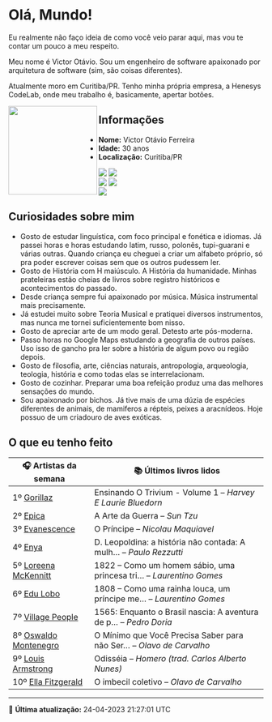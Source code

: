 # Olá, Mundo!

Eu realmente não faço ideia de como você veio parar aqui, mas vou te contar um pouco a meu respeito.

Meu nome é Victor Otávio. Sou um engenheiro de software apaixonado por arquitetura de software (sim, são coisas diferentes).

Atualmente moro em Curitiba/PR. Tenho minha própria empresa, a Henesys CodeLab, onde meu trabalho é, basicamente, apertar botões.

<img align="left" src="https://github.com/vctrtvfrrr/vctrtvfrrr/raw/master/octocat.png" alt="" width="175" />

## Informações

- **Nome:** Victor Otávio Ferreira
- **Idade:** 30 anos
- **Localização:** Curitiba/PR

[![](https://img.shields.io/badge/LinkedIn-victorotavio-blue)](https://www.linkedin.com/in/victorotavio/) [![](https://img.shields.io/badge/Twitter-@vctrtvfrrr-blue)](https://twitter.com/vctrtvfrrr)  
[![](https://img.shields.io/badge/GitHub-vctrtvfrrr-24292e)](https://github.com/vctrtvfrrr) [![](https://img.shields.io/badge/GitLab-vctrtvfrrr-ec5d16)](https://gitlab.com/vctrtvfrrr)  
[![](https://img.shields.io/badge/Email-victor@otavioferreira.com.br-red)](mailto:victor@otavioferreira.com.br)  

## Curiosidades sobre mim

-   Gosto de estudar linguística, com foco principal e fonética e idiomas. Já passei horas e horas estudando latim, russo, polonês, tupi-guarani e várias outras. Quando criança eu cheguei a criar um alfabeto próprio, só pra poder escrever coisas sem que os outros pudessem ler.
-   Gosto de História com H maiúsculo. A História da humanidade. Minhas prateleiras estão cheias de livros sobre registro históricos e acontecimentos do passado.
-   Desde criança sempre fui apaixonado por música. Música instrumental mais precisamente.
-   Já estudei muito sobre Teoria Musical e pratiquei diversos instrumentos, mas nunca me tornei suficientemente bom nisso.
-   Gosto de apreciar arte de um modo geral. Detesto arte pós-moderna.
-   Passo horas no Google Maps estudando a geografia de outros países. Uso isso de gancho pra ler sobre a história de algum povo ou região depois.
-   Gosto de filosofia, arte, ciências naturais, antropologia, arqueologia, teologia, história e como todas elas se interrelacionam.
-   Gosto de cozinhar. Preparar uma boa refeição produz uma das melhores sensações do mundo.
-   Sou apaixonado por bichos. Já tive mais de uma dúzia de espécies diferentes de animais, de mamiferos a répteis, peixes a aracnídeos. Hoje possuo de um criadouro de aves exóticas.


## O que eu tenho feito

|                         🎧 Artistas da semana                         |                      📚 Últimos livros lidos                      |
|-----------------------------------------------------------------------|-------------------------------------------------------------------|
| 1º [Gorillaz](https://www.last.fm/music/Gorillaz)                     | Ensinando O Trivium - Volume 1	–	_Harvey E Laurie Bluedorn_         |
| 2º [Epica](https://www.last.fm/music/Epica)                           | A Arte da Guerra	–	_Sun Tzu_                                        |
| 3º [Evanescence](https://www.last.fm/music/Evanescence)               | O Príncipe	–	_Nicolau Maquiavel_                                    |
| 4º [Enya](https://www.last.fm/music/Enya)                             | D. Leopoldina: a história não contada: A mulh…	–	_Paulo Rezzutti_   |
| 5º [Loreena McKennitt](https://www.last.fm/music/Loreena+McKennitt)   | 1822 – Como um homem sábio, uma princesa tri…	–	_Laurentino Gomes_  |
| 6º [Edu Lobo](https://www.last.fm/music/Edu+Lobo)                     | 1808 – Como uma rainha louca, um príncipe me…	–	_Laurentino Gomes_  |
| 7º [Village People](https://www.last.fm/music/Village+People)         | 1565: Enquanto o Brasil nascia: A aventura de p…	–	_Pedro Doria_    |
| 8º [Oswaldo Montenegro](https://www.last.fm/music/Oswaldo+Montenegro) | O Mínimo que Você Precisa Saber para não Ser…	–	_Olavo de Carvalho_ |
| 9º [Louis Armstrong](https://www.last.fm/music/Louis+Armstrong)       | Odisséia	–	_Homero (trad. Carlos Alberto Nunes)_                    |
| 10º [Ella Fitzgerald](https://www.last.fm/music/Ella+Fitzgerald)      | O imbecil coletivo	–	_Olavo de Carvalho_                            |


---

🚀 **Última atualização:** 24-04-2023 21:27:01 UTC